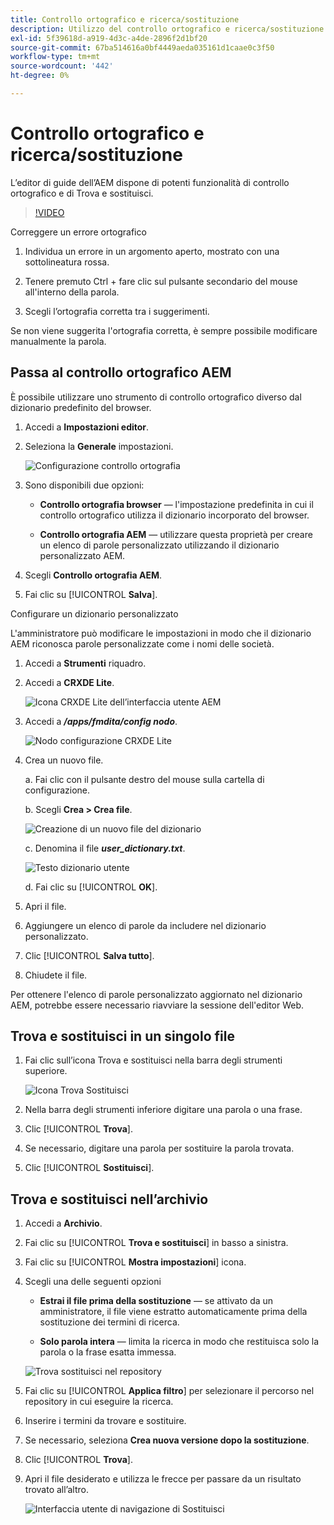 ```yaml
---
title: Controllo ortografico e ricerca/sostituzione
description: Utilizzo del controllo ortografico e ricerca/sostituzione nelle guide AEM
exl-id: 5f39618d-a919-4d3c-a4de-2896f2d1bf20
source-git-commit: 67ba514616a0bf4449aeda035161d1caae0c3f50
workflow-type: tm+mt
source-wordcount: '442'
ht-degree: 0%

---
```


# Controllo ortografico e ricerca/sostituzione

L’editor di guide dell’AEM dispone di potenti funzionalità di controllo ortografico e di Trova e sostituisci.

>[!VIDEO](https://video.tv.adobe.com/v/342768?quality=12&learn=on)

Correggere un errore ortografico

1. Individua un errore in un argomento aperto, mostrato con una sottolineatura rossa.

1. Tenere premuto Ctrl + fare clic sul pulsante secondario del mouse all&#39;interno della parola.

1. Scegli l’ortografia corretta tra i suggerimenti.

Se non viene suggerita l&#39;ortografia corretta, è sempre possibile modificare manualmente la parola.

## Passa al controllo ortografico AEM

È possibile utilizzare uno strumento di controllo ortografico diverso dal dizionario predefinito del browser.

1. Accedi a **Impostazioni editor**.

1. Seleziona la **Generale** impostazioni.

   ![Configurazione controllo ortografia](images/lesson-11/configure-dictionary.png)

1. Sono disponibili due opzioni:

   - **Controllo ortografia browser** — l&#39;impostazione predefinita in cui il controllo ortografico utilizza il dizionario incorporato del browser.

   - **Controllo ortografia AEM** — utilizzare questa proprietà per creare un elenco di parole personalizzato utilizzando il dizionario personalizzato AEM.

1. Scegli **Controllo ortografia AEM**.

1. Fai clic su [!UICONTROL **Salva**].

Configurare un dizionario personalizzato

L&#39;amministratore può modificare le impostazioni in modo che il dizionario AEM riconosca parole personalizzate come i nomi delle società.

1. Accedi a **Strumenti** riquadro.

1. Accedi a **CRXDE Lite**.

   ![Icona CRXDE Lite dell’interfaccia utente AEM](images/lesson-11/crxde-lite.png)

1. Accedi a **_/apps/fmdita/config nodo_**.

   ![Nodo configurazione CRXDE Lite](images/lesson-11/config-node.png)

1. Crea un nuovo file.

   a. Fai clic con il pulsante destro del mouse sulla cartella di configurazione.

   b. Scegli **Crea > Crea file**.

   ![Creazione di un nuovo file del dizionario](images/lesson-11/new-dictionary-file.png)

   c. Denomina il file _**user_dictionary.txt**_.

   ![Testo dizionario utente](images/lesson-11/user-dictionary.png)

   d. Fai clic su [!UICONTROL **OK**].

1. Apri il file.

1. Aggiungere un elenco di parole da includere nel dizionario personalizzato.

1. Clic [!UICONTROL **Salva tutto**].

1. Chiudete il file.

Per ottenere l&#39;elenco di parole personalizzato aggiornato nel dizionario AEM, potrebbe essere necessario riavviare la sessione dell&#39;editor Web.

## Trova e sostituisci in un singolo file

1. Fai clic sull’icona Trova e sostituisci nella barra degli strumenti superiore.

   ![Icona Trova Sostituisci](images/lesson-11/find-replace-icon.png)

1. Nella barra degli strumenti inferiore digitare una parola o una frase.

1. Clic [!UICONTROL **Trova**].

1. Se necessario, digitare una parola per sostituire la parola trovata.

1. Clic [!UICONTROL **Sostituisci**].

## Trova e sostituisci nell’archivio

1. Accedi a **Archivio**.

1. Fai clic su [!UICONTROL **Trova e sostituisci**] in basso a sinistra.

1. Fai clic su [!UICONTROL **Mostra impostazioni**] icona.

1. Scegli una delle seguenti opzioni

   - **Estrai il file prima della sostituzione** — se attivato da un amministratore, il file viene estratto automaticamente prima della sostituzione dei termini di ricerca.

   - **Solo parola intera** — limita la ricerca in modo che restituisca solo la parola o la frase esatta immessa.

   ![Trova sostituisci nel repository](images/lesson-11/repository-find-replace.png)

1. Fai clic su [!UICONTROL **Applica filtro**] per selezionare il percorso nel repository in cui eseguire la ricerca.

1. Inserire i termini da trovare e sostituire.

1. Se necessario, seleziona **Crea nuova versione dopo la sostituzione**.

1. Clic [!UICONTROL **Trova**].

1. Apri il file desiderato e utilizza le frecce per passare da un risultato trovato all’altro.

   ![Interfaccia utente di navigazione di Sostituisci](images/lesson-11/find-replace-navigation.png)
